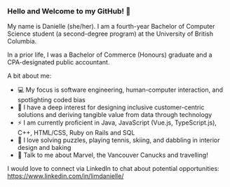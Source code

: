 ### Hello and Welcome to my GitHub! 👋

<!--
**itsdaniii/itsdaniii** is a ✨ _special_ ✨ repository because its `README.md` (this file) appears on your GitHub profile.

Here are some ideas to get you started:

- 🔭 I’m currently working on ...
- 🌱 I’m currently learning ...
- 👯 I’m looking to collaborate on ...
- 🤔 I’m looking for help with ...
- 💬 Ask me about ...
- 📫 How to reach me: ...
- 😄 Pronouns: ...
- ⚡ Fun fact: ...
- :jigsaw: I get excited about solving logic problems, crossover episodes
- :world_map: I hope my next travel destination will be: Spain

emoji reference sheet: https://github.com/ikatyang/emoji-cheat-sheet/blob/master/README.md
-->

My name is Danielle (she/her). I am a fourth-year Bachelor of Computer Science student (a second-degree program) at the University of British Columbia. 

In a prior life, I was a Bachelor of Commerce (Honours) graduate and a CPA-designated public accountant.

A bit about me:

- :computer: My focus is software engineering, human-computer interaction, and spotlighting coded bias
- :dart: I have a deep interest for designing inclusive customer-centric solutions and deriving tangible value from data through technology
- :zap: I am currently proficient in Java, JavaScript (Vue.js, TypeScript.js), C++, HTML/CSS, Ruby on Rails and SQL
- :jigsaw: I love solving puzzles, playing tennis, skiing, and dabbling in interior design and baking
- :speech_balloon: Talk to me about Marvel, the Vancouver Canucks and travelling!

I would love to connect via LinkedIn to chat about potential opportunities: https://www.linkedin.com/in/limdanielle/
